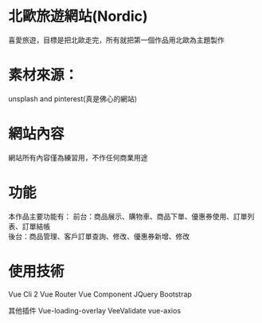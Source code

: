 # 北歐旅遊網站(Nordic)


喜愛旅遊，目標是把北歐走完，所有就把第一個作品用北歐為主題製作
# 素材來源：
unsplash and pinterest(真是佛心的網站)

# 網站內容
網站所有內容僅為練習用，不作任何商業用途

# 功能
本作品主要功能有：
前台：商品展示、購物車、商品下單、優惠券使用、訂單列表、訂單結帳<br>
後台：商品管理、客戶訂單查詢、修改、優惠券新增、修改

# 使用技術
Vue Cli 2
Vue Router
Vue Component
JQuery
Bootstrap

其他插件
Vue-loading-overlay
VeeValidate
vue-axios 



